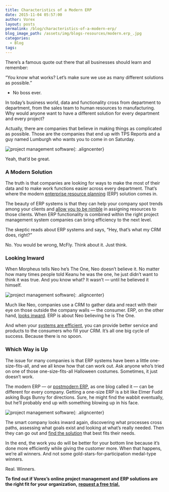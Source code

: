 ```yaml
---
title: Characteristics of a Modern ERP
date: 2015-11-04 05:57:00
author: Vorex
layout: posts
permalink: /blog/characteristics-of-a-modern-erp/
blog_image_path: /assets/img/blogs-resources/modern.erp_.jpg
categories:
  - Blog
tags:  
---
```



There’s a famous quote out there that all businesses should learn and remember:

“You know what works? Let’s make sure we use as many different solutions as possible.”

- No boss ever.

In today’s business world, data and functionality cross from department to department, from the sales team to human resources to manufacturing. Why would anyone want to have a different solution for every department and every project?

Actually, there are companies that believe in making things as complicated as possible. Those are the companies that end up with TPS Reports and a guy named Lumburgh who wants you to come in on Saturday.

![project management software](https://media.giphy.com/media/lSVL6vdhdZVPW/giphy.gif){: .aligncenter}

Yeah, that’d be great.

### A Modern Solution

The truth is that companies are looking for ways to make the most of their data and to make work functions easier across every department. That’s where the modern [enterprise resource planning](http://www.modernerp.com/) (ERP) solution comes in.

The beauty of ERP systems is that they can help your company spot trends among your clients and [allow you to be nimble](http://www.vorex.com/how-online-project-management-erp-can-help-digital-agencies-advance-their-businesses/) in assigning resources to those clients. When ERP functionality is combined within the right project management system companies can bring efficiency to the next level.

The skeptic reads about ERP systems and says, “Hey, that’s what my CRM does, right?”

No. You would be wrong, McFly. Think about it. Just think.

### Looking Inward

When Morpheus tells Neo he’s The One, Neo doesn’t believe it. No matter how many times people told Keanu he was the one, he just didn’t want to think it was true. And you know what? It wasn’t — until he believed it himself.

![project management software](https://media.giphy.com/media/fXm3axbRDLBII/giphy.gif){: .aligncenter}

Much like Neo, companies use a CRM to gather data and react with their eye on those outside the company walls — the consumer. ERP, on the other hand, [looks inward](http://www.crmswitch.com/crm-value/understanding-crm-erp/). ERP is about Neo believing he is The One.

And when your [systems are efficient](http://www.vorex.com/supercharging-business-insights-with-online-project-management-erp/), you can provide better service and products to the consumers who fill your CRM. It’s all one big cycle of success. Because there is no spoon.

### Which Way is Up

The issue for many companies is that ERP systems have been a little one-size-fits-all, and we all know how that can work out. Ask anyone who’s tried on one of those one-size-fits-all Halloween costumes. Sometimes, it just doesn’t work.

The modern ERP — or [postmodern ERP](http://www.netsuiteblogs.com/how-does-netsuite-fit-gartners-definition-of-postmodern-erp), as one blog called it — can be different for every company. Getting a one-size ERP is a bit like Elmer Fudd asking Bugs Bunny for directions. Sure, he might find the wabbit eventually, but he’ll probably end up with something blowing up in his face.

![project management software](https://media.giphy.com/media/ArVRCtb9bIsSc/giphy.gif){: .aligncenter}

The smart company looks inward again, discovering what processes cross paths, assessing what goals exist and looking at what’s really needed. Then they can go out and [find the solution](http://www.vorex.com/i-choose-you-selecting-the-best-erp-for-your-organization/) that best fits their needs.

In the end, the work you do will be better for your bottom line because it’s done more efficiently while giving the customer more. When that happens, we’re all winners. And not some gold-stars-for-participation medal-type winners.

Real. Winners.

**To find out if Vorex’s online project management and ERP solutions are the right fit for your organization,** [**request a free trial.**](http://www.vorex.com/free-trial/)
